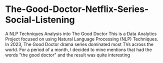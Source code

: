 # The-Good-Doctor-Netflix-Series-Social-Listening
A NLP Techniques Analysis into The Good Doctor
This is a Data Analytics Project focused on using Natural Language Processing (NLP) Techniques. In 2023, The Good Doctor drama series dominated most TVs across the world. For a period of a month, I decided to mine mentions that had the words "the good doctor" and the result was quite interesting
